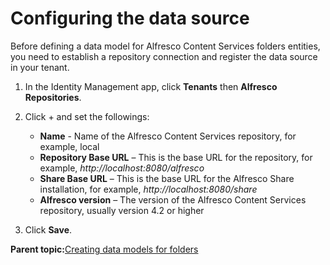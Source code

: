 # Configuring the data source

Before defining a data model for Alfresco Content Services folders entities, you need to establish a repository connection and register the data source in your tenant.

1.  In the Identity Management app, click **Tenants** then **Alfresco Repositories**.

2.  Click + and set the followings:

    -   **Name** - Name of the Alfresco Content Services repository, for example, local
    -   **Repository Base URL** – This is the base URL for the repository, for example, *http://localhost:8080/alfresco*
    -   **Share Base URL** – This is the base URL for the Alfresco Share installation, for example, *http://localhost:8080/share*
    -   **Alfresco version** – The version of the Alfresco Content Services repository, usually version 4.2 or higher
3.  Click **Save**.


**Parent topic:**[Creating data models for folders](../concepts/ps-create-datamodel.md)

